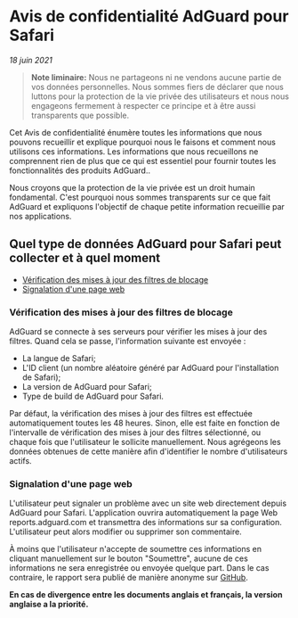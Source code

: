 # Avis de confidentialité AdGuard pour Safari
*18 juin 2021*

> **Note liminaire:**  Nous ne partageons ni ne vendons aucune partie de vos données personnelles. Nous sommes fiers de déclarer que nous luttons pour la protection de la vie privée des utilisateurs et nous nous engageons fermement à respecter ce principe et à être aussi transparents que possible.

Cet Avis de confidentialité énumère toutes les informations que nous pouvons recueillir et explique pourquoi nous le faisons et comment nous utilisons ces informations. Les informations que nous recueillons ne comprennent rien de plus que ce qui est essentiel pour fournir toutes les fonctionnalités des produits AdGuard..

Nous croyons que la protection de la vie privée est un droit humain fondamental. C'est pourquoi nous sommes transparents sur ce que fait AdGuard et expliquons l'objectif de chaque petite information recueillie par nos applications.

## Quel type de données AdGuard pour Safari peut collecter et à quel moment

* [Vérification des mises à jour des filtres de blocage](#vérification-des-mises-à-jour-des-filtres-de-blocage)
* [Signalation d'une page web](#signalation-d'une-page-web)

### <a id="filters-updates-check"></a> Vérification des mises à jour des filtres de blocage

AdGuard se connecte à ses serveurs pour vérifier les mises à jour des filtres. Quand cela se passe, l'information suivante est envoyée :

* La langue de Safari;
* L'ID client (un nombre aléatoire généré par AdGuard pour l'installation de Safari);
* La version de AdGuard pour Safari;
* Type de build de AdGuard pour Safari.

Par défaut, la vérification des mises à jour des filtres est effectuée automatiquement toutes les 48 heures. Sinon, elle est faite en fonction de l'intervalle de vérification des mises à jour des filtres sélectionné, ou chaque fois que l'utilisateur le sollicite manuellement. Nous agrégeons les données obtenues de cette manière afin d'identifier le nombre d'utilisateurs actifs.

### <a id="web-page-complaint"></a> Signalation d'une page web

L'utilisateur peut signaler un problème avec un site web directement depuis AdGuard pour Safari. L'application ouvrira automatiquement la page Web reports.adguard.com et transmettra des informations sur sa configuration. L'utilisateur peut alors modifier ou supprimer son commentaire.

À moins que l'utilisateur n'accepte de soumettre ces informations en cliquant manuellement sur le bouton "Soumettre", aucune de ces informations ne sera enregistrée ou envoyée quelque part. Dans le cas contraire, le rapport sera publié de manière anonyme sur [GitHub](https://github.com/adguardteam/adguardfilters/issues).

**En cas de divergence entre les documents anglais et français, la version anglaise a la priorité.**
